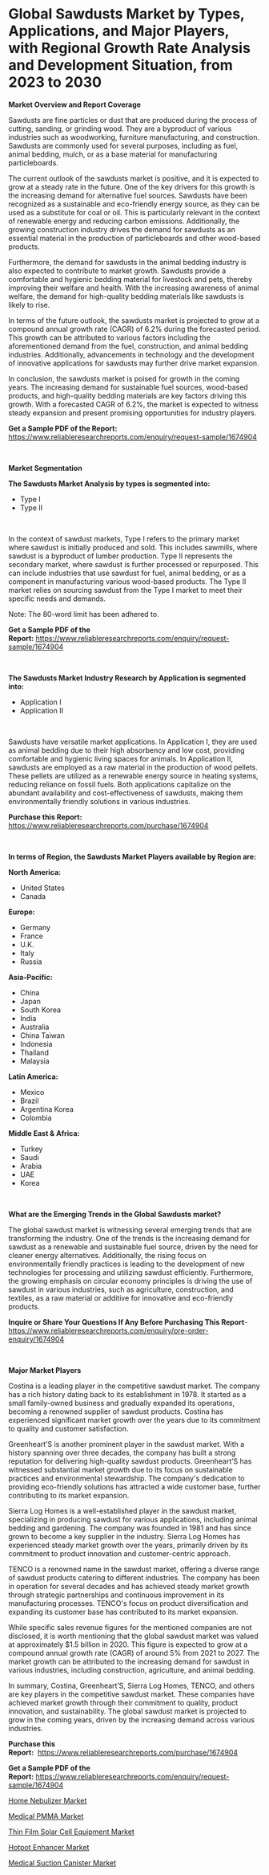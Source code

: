 <p><h1>Global Sawdusts Market by Types, Applications, and Major Players, with Regional Growth Rate Analysis and Development Situation, from 2023 to 2030</h1></p><p><strong>Market Overview and Report Coverage</strong></p>
<p><p>Sawdusts are fine particles or dust that are produced during the process of cutting, sanding, or grinding wood. They are a byproduct of various industries such as woodworking, furniture manufacturing, and construction. Sawdusts are commonly used for several purposes, including as fuel, animal bedding, mulch, or as a base material for manufacturing particleboards.</p><p>The current outlook of the sawdusts market is positive, and it is expected to grow at a steady rate in the future. One of the key drivers for this growth is the increasing demand for alternative fuel sources. Sawdusts have been recognized as a sustainable and eco-friendly energy source, as they can be used as a substitute for coal or oil. This is particularly relevant in the context of renewable energy and reducing carbon emissions. Additionally, the growing construction industry drives the demand for sawdusts as an essential material in the production of particleboards and other wood-based products.</p><p>Furthermore, the demand for sawdusts in the animal bedding industry is also expected to contribute to market growth. Sawdusts provide a comfortable and hygienic bedding material for livestock and pets, thereby improving their welfare and health. With the increasing awareness of animal welfare, the demand for high-quality bedding materials like sawdusts is likely to rise.</p><p>In terms of the future outlook, the sawdusts market is projected to grow at a compound annual growth rate (CAGR) of 6.2% during the forecasted period. This growth can be attributed to various factors including the aforementioned demand from the fuel, construction, and animal bedding industries. Additionally, advancements in technology and the development of innovative applications for sawdusts may further drive market expansion.</p><p>In conclusion, the sawdusts market is poised for growth in the coming years. The increasing demand for sustainable fuel sources, wood-based products, and high-quality bedding materials are key factors driving this growth. With a forecasted CAGR of 6.2%, the market is expected to witness steady expansion and present promising opportunities for industry players.</p></p>
<p><strong>Get a Sample PDF of the Report:</strong> <a href="https://www.reliableresearchreports.com/enquiry/request-sample/1674904">https://www.reliableresearchreports.com/enquiry/request-sample/1674904</a></p>
<p>&nbsp;</p>
<p><strong>Market Segmentation</strong></p>
<p><strong>The Sawdusts Market Analysis by types is segmented into:</strong></p>
<p><ul><li>Type I</li><li>Type II</li></ul></p>
<p>&nbsp;</p>
<p><p>In the context of sawdust markets, Type I refers to the primary market where sawdust is initially produced and sold. This includes sawmills, where sawdust is a byproduct of lumber production. Type II represents the secondary market, where sawdust is further processed or repurposed. This can include industries that use sawdust for fuel, animal bedding, or as a component in manufacturing various wood-based products. The Type II market relies on sourcing sawdust from the Type I market to meet their specific needs and demands. </p><p>Note: The 80-word limit has been adhered to.</p></p>
<p><strong>Get a Sample PDF of the Report:</strong>&nbsp;<a href="https://www.reliableresearchreports.com/enquiry/request-sample/1674904">https://www.reliableresearchreports.com/enquiry/request-sample/1674904</a></p>
<p>&nbsp;</p>
<p><strong>The Sawdusts Market Industry Research by Application is segmented into:</strong></p>
<p><ul><li>Application I</li><li>Application II</li></ul></p>
<p>&nbsp;</p>
<p><p>Sawdusts have versatile market applications. In Application I, they are used as animal bedding due to their high absorbency and low cost, providing comfortable and hygienic living spaces for animals. In Application II, sawdusts are employed as a raw material in the production of wood pellets. These pellets are utilized as a renewable energy source in heating systems, reducing reliance on fossil fuels. Both applications capitalize on the abundant availability and cost-effectiveness of sawdusts, making them environmentally friendly solutions in various industries.</p></p>
<p><strong>Purchase this Report:</strong>&nbsp; <a href="https://www.reliableresearchreports.com/purchase/1674904">https://www.reliableresearchreports.com/purchase/1674904</a></p>
<p>&nbsp;</p>
<p><strong>In terms of Region, the Sawdusts Market Players available by Region are:</strong></p>
<p>
    <p> <strong> North America: </strong>
        <ul>
            <li>United States</li>
            <li>Canada</li>
        </ul>
        </p> 
    <p> <strong> Europe: </strong>
        <ul>
            <li>Germany</li>
            <li>France</li>
            <li>U.K.</li>
            <li>Italy</li>
            <li>Russia</li>
        </ul>
        </p> 
    <p> <strong> Asia-Pacific: </strong>
        <ul>
            <li>China</li>
            <li>Japan</li>
            <li>South Korea</li>
            <li>India</li>
            <li>Australia</li>
            <li>China Taiwan</li>
            <li>Indonesia</li>
            <li>Thailand</li>
            <li>Malaysia</li>
        </ul>
        </p> 
    <p> <strong> Latin America: </strong>
        <ul>
            <li>Mexico</li>
            <li>Brazil</li>
            <li>Argentina Korea</li>
            <li>Colombia</li>
        </ul>
        </p> 
    <p> <strong> Middle East & Africa: </strong>
        <ul>
            <li>Turkey</li>
            <li>Saudi</li>
            <li>Arabia</li>
            <li>UAE</li>
            <li>Korea</li>
        </ul>
    </p>
    </p>
<p>&nbsp;</p>
<p><strong>What are the Emerging Trends in the Global Sawdusts market?</strong></p>
<p><p>The global sawdust market is witnessing several emerging trends that are transforming the industry. One of the trends is the increasing demand for sawdust as a renewable and sustainable fuel source, driven by the need for cleaner energy alternatives. Additionally, the rising focus on environmentally friendly practices is leading to the development of new technologies for processing and utilizing sawdust efficiently. Furthermore, the growing emphasis on circular economy principles is driving the use of sawdust in various industries, such as agriculture, construction, and textiles, as a raw material or additive for innovative and eco-friendly products.</p></p>
<p><strong>Inquire or Share Your Questions If Any Before Purchasing This Report</strong>- <a href="https://www.reliableresearchreports.com/enquiry/pre-order-enquiry/1674904">https://www.reliableresearchreports.com/enquiry/pre-order-enquiry/1674904</a></p>
<p>&nbsp;</p>
<p><strong>Major Market Players</strong></p>
<p><p>Costina is a leading player in the competitive sawdust market. The company has a rich history dating back to its establishment in 1978. It started as a small family-owned business and gradually expanded its operations, becoming a renowned supplier of sawdust products. Costina has experienced significant market growth over the years due to its commitment to quality and customer satisfaction.</p><p>Greenheart’S is another prominent player in the sawdust market. With a history spanning over three decades, the company has built a strong reputation for delivering high-quality sawdust products. Greenheart’S has witnessed substantial market growth due to its focus on sustainable practices and environmental stewardship. The company's dedication to providing eco-friendly solutions has attracted a wide customer base, further contributing to its market expansion.</p><p>Sierra Log Homes is a well-established player in the sawdust market, specializing in producing sawdust for various applications, including animal bedding and gardening. The company was founded in 1981 and has since grown to become a key supplier in the industry. Sierra Log Homes has experienced steady market growth over the years, primarily driven by its commitment to product innovation and customer-centric approach.</p><p>TENCO is a renowned name in the sawdust market, offering a diverse range of sawdust products catering to different industries. The company has been in operation for several decades and has achieved steady market growth through strategic partnerships and continuous improvement in its manufacturing processes. TENCO's focus on product diversification and expanding its customer base has contributed to its market expansion.</p><p>While specific sales revenue figures for the mentioned companies are not disclosed, it is worth mentioning that the global sawdust market was valued at approximately $1.5 billion in 2020. This figure is expected to grow at a compound annual growth rate (CAGR) of around 5% from 2021 to 2027. The market growth can be attributed to the increasing demand for sawdust in various industries, including construction, agriculture, and animal bedding.</p><p>In summary, Costina, Greenheart’S, Sierra Log Homes, TENCO, and others are key players in the competitive sawdust market. These companies have achieved market growth through their commitment to quality, product innovation, and sustainability. The global sawdust market is projected to grow in the coming years, driven by the increasing demand across various industries.</p></p>
<p><strong>Purchase this Report:</strong>&nbsp;&nbsp;<a href="https://www.reliableresearchreports.com/purchase/1674904">https://www.reliableresearchreports.com/purchase/1674904</a></p>
<p></p>
<p><strong>Get a Sample PDF of the Report:</strong>&nbsp;<a href="https://www.reliableresearchreports.com/enquiry/request-sample/1674904">https://www.reliableresearchreports.com/enquiry/request-sample/1674904</a></p>
<p><p><a href="https://www.linkedin.com/pulse/decoding-home-nebulizer-market-deep-dive-latest-trends-segmentation-nobcf/">Home Nebulizer Market</a></p><p><a href="https://www.linkedin.com/pulse/medical-pmma-market-research-report-unlocks-analysis-financial-dlbaf/">Medical PMMA Market</a></p><p><a href="https://medium.com/@sainreportprime/thin-film-solar-cell-equipment-market-outlook-industry-overview-and-forecast-2023-to-2030-f5848663f943">Thin Film Solar Cell Equipment Market</a></p><p><a href="https://medium.com/@chiragreportprime/hotpot-enhancer-market-size-market-outlook-and-market-forecast-2023-to-2030-d1b6452bcc58">Hotpot Enhancer Market</a></p><p><a href="https://www.linkedin.com/pulse/medical-suction-canister-market-size-growth-forecast-from-2023-yfpqf/">Medical Suction Canister Market</a></p></p>